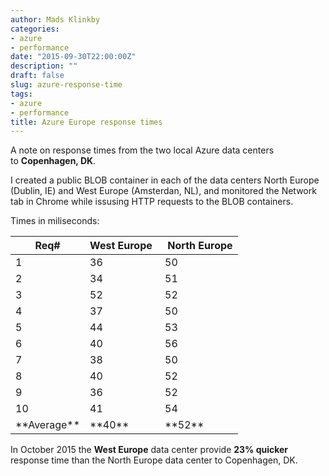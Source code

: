 ```yaml
---
author: Mads Klinkby
categories:
- azure
- performance
date: "2015-09-30T22:00:00Z"
description: ""
draft: false
slug: azure-response-time
tags:
- azure
- performance
title: Azure Europe response times
---
```



A note on response times from the two local Azure data centers to **Copenhagen, DK**.

I created a public BLOB container in each of the data centers North Europe (Dublin, IE) and West Europe (Amsterdan, NL), and monitored the Network tab in Chrome while issusing HTTP requests to the BLOB containers.

Times in miliseconds:
  <table> <thead> <tr> <th >Req#</th> <th >West Europe </th> <th > North Europe</th> </tr> </thead>  <tbody> <tr> <td >1</td> <td >36</td> <td >50</td> </tr>  <tr> <td >2</td> <td >34</td> <td >51</td> </tr>  <tr> <td >3</td> <td >52</td> <td >52</td> </tr>  <tr> <td >4</td> <td >37</td> <td >50</td> </tr>  <tr> <td >5</td> <td >44</td> <td >53</td> </tr>  <tr> <td >6</td> <td >40</td> <td >56</td> </tr>  <tr> <td >7</td> <td >38</td> <td >50</td> </tr>  <tr> <td >8</td> <td >40</td> <td >52</td> </tr>  <tr> <td >9</td> <td >36</td> <td >52</td> </tr>  <tr> <td >10</td> <td >41</td> <td >54</td> </tr>  <tr> <td >**Average**</td> <td >**40**</td> <td >**52**</td> </tr> </tbody> </table>    

In October 2015 the **West Europe** data center provide **23% quicker** response time than the North Europe data center to Copenhagen, DK.

